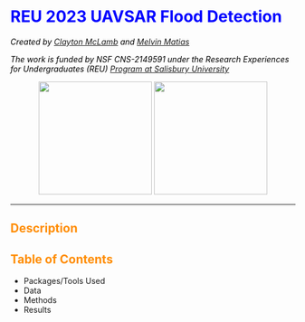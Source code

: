 <style>H1{color:Blue;}</style>
<style>H2{color:DarkOrange;}</style>
<style>p{color:Black;}</style>

# REU 2023 UAVSAR Flood Detection
*Created by [Clayton McLamb](https://github.com/claytonmclamb) and [Melvin Matias](https://github.com/melvinmatias)*

*The work is funded by NSF CNS-2149591 under the Research Experiences for Undergraduates (REU) [Program at Salisbury University](http://faculty.salisbury.edu/~ealu/reu/REU.html)*
<div align = "center">
  <p float="left">
    <img src="https://www.ncaa.com/sites/default/files/images/logos/schools/bgl/salisbury.svg" width="200" />
    <img src="https://upload.wikimedia.org/wikipedia/commons/thumb/1/12/NSF.svg/2048px-NSF.svg.png" width="200" /> 
  </p>
</div>

<hr>

## Description

## Table of Contents
- Packages/Tools Used
- Data
- Methods
- Results
